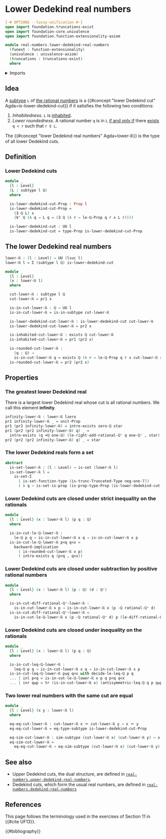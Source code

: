 # Lower Dedekind real numbers

```agda
{-# OPTIONS --lossy-unification #-}
open import foundation.truncations-exist
open import foundation-core.univalence
open import foundation.function-extensionality-axiom

module real-numbers.lower-dedekind-real-numbers
  (funext : function-extensionality)
  (univalence : univalence-axiom)
  (truncations : truncations-exist)
  where
```

<details><summary>Imports</summary>

```agda
open import elementary-number-theory.addition-rational-numbers funext univalence truncations
open import elementary-number-theory.difference-rational-numbers funext univalence truncations
open import elementary-number-theory.inequality-rational-numbers funext univalence truncations
open import elementary-number-theory.positive-rational-numbers funext univalence truncations
open import elementary-number-theory.rational-numbers funext univalence truncations
open import elementary-number-theory.strict-inequality-rational-numbers funext univalence truncations

open import foundation.conjunction funext univalence truncations
open import foundation.coproduct-types funext univalence truncations
open import foundation.dependent-pair-types
open import foundation.dependent-products-propositions funext
open import foundation.dependent-products-truncated-types funext
open import foundation.existential-quantification funext univalence truncations
open import foundation.function-types funext
open import foundation.identity-types funext
open import foundation.logical-equivalences funext
open import foundation.powersets funext univalence truncations
open import foundation.propositions funext univalence
open import foundation.sets funext univalence
open import foundation.subtypes funext univalence truncations
open import foundation.transport-along-identifications
open import foundation.truncated-types funext univalence
open import foundation.truncation-levels
open import foundation.unit-type
open import foundation.universal-quantification funext univalence truncations
open import foundation.universe-levels
```

</details>

## Idea

A [subtype](foundation-core.subtypes.md) `L` of
[the rational numbers](elementary-number-theory.rational-numbers.md) is a
{{#concept "lower Dedekind cut" Agda=is-lower-dedekind-cut}} if it satisfies the
following two conditions:

1. _Inhabitedness_. `L` is [inhabited](foundation.inhabited-subtypes.md).
2. _Lower roundedness_. A rational number `q` is in `L`
   [if and only if](foundation.logical-equivalences.md) there
   [exists](foundation.existential-quantification.md) `q < r` such that `r ∈ L`.

The {{#concept "lower Dedekind real numbers" Agda=lower-ℝ}} is the type of all
lower Dedekind cuts.

## Definition

### Lower Dedekind cuts

```agda
module _
  {l : Level}
  (L : subtype l ℚ)
  where

  is-lower-dedekind-cut-Prop : Prop l
  is-lower-dedekind-cut-Prop =
    (∃ ℚ L) ∧
    (∀' ℚ (λ q → L q ⇔ (∃ ℚ (λ r → le-ℚ-Prop q r ∧ L r))))

  is-lower-dedekind-cut : UU l
  is-lower-dedekind-cut = type-Prop is-lower-dedekind-cut-Prop
```

## The lower Dedekind real numbers

```agda
lower-ℝ : (l : Level) → UU (lsuc l)
lower-ℝ l = Σ (subtype l ℚ) is-lower-dedekind-cut

module _
  {l : Level}
  (x : lower-ℝ l)
  where

  cut-lower-ℝ : subtype l ℚ
  cut-lower-ℝ = pr1 x

  is-in-cut-lower-ℝ : ℚ → UU l
  is-in-cut-lower-ℝ = is-in-subtype cut-lower-ℝ

  is-lower-dedekind-cut-lower-ℝ : is-lower-dedekind-cut cut-lower-ℝ
  is-lower-dedekind-cut-lower-ℝ = pr2 x

  is-inhabited-cut-lower-ℝ : exists ℚ cut-lower-ℝ
  is-inhabited-cut-lower-ℝ = pr1 (pr2 x)

  is-rounded-cut-lower-ℝ :
    (q : ℚ) →
    is-in-cut-lower-ℝ q ↔ exists ℚ (λ r → le-ℚ-Prop q r ∧ cut-lower-ℝ r)
  is-rounded-cut-lower-ℝ = pr2 (pr2 x)
```

## Properties

### The greatest lower Dedekind real

There is a largest lower Dedekind real whose cut is all rational numbers. We
call this element **infinity**.

```agda
infinity-lower-ℝ : lower-ℝ lzero
pr1 infinity-lower-ℝ _ = unit-Prop
pr1 (pr2 infinity-lower-ℝ) = intro-exists zero-ℚ star
pr1 (pr2 (pr2 infinity-lower-ℝ) q) _ =
  intro-exists (q +ℚ one-ℚ) (le-right-add-rational-ℚ⁺ q one-ℚ⁺ , star)
pr2 (pr2 (pr2 infinity-lower-ℝ) q) _ = star
```

### The lower Dedekind reals form a set

```agda
abstract
  is-set-lower-ℝ : (l : Level) → is-set (lower-ℝ l)
  is-set-lower-ℝ l =
    is-set-Σ
      ( is-set-function-type (is-trunc-Truncated-Type neg-one-𝕋))
      ( λ q → is-set-is-prop (is-prop-type-Prop (is-lower-dedekind-cut-Prop q)))
```

### Lower Dedekind cuts are closed under strict inequality on the rationals

```agda
module _
  {l : Level} (x : lower-ℝ l) (p q : ℚ)
  where

  is-in-cut-le-ℚ-lower-ℝ :
    le-ℚ p q → is-in-cut-lower-ℝ x q → is-in-cut-lower-ℝ x p
  is-in-cut-le-ℚ-lower-ℝ p<q q<x =
    backward-implication
      ( is-rounded-cut-lower-ℝ x p)
      ( intro-exists q (p<q , q<x))
```

### Lower Dedekind cuts are closed under subtraction by positive rational numbers

```agda
module _
  {l : Level} (x : lower-ℝ l) (p : ℚ) (d : ℚ⁺)
  where

  is-in-cut-diff-rational-ℚ⁺-lower-ℝ :
    is-in-cut-lower-ℝ x p → is-in-cut-lower-ℝ x (p -ℚ rational-ℚ⁺ d)
  is-in-cut-diff-rational-ℚ⁺-lower-ℝ =
    is-in-cut-le-ℚ-lower-ℝ x (p -ℚ rational-ℚ⁺ d) p (le-diff-rational-ℚ⁺ p d)
```

### Lower Dedekind cuts are closed under inequality on the rationals

```agda
module _
  {l : Level} (x : lower-ℝ l) (p q : ℚ)
  where

  is-in-cut-leq-ℚ-lower-ℝ :
    leq-ℚ p q → is-in-cut-lower-ℝ x q → is-in-cut-lower-ℝ x p
  is-in-cut-leq-ℚ-lower-ℝ p≤q q<x with decide-le-leq-ℚ p q
  ... | inl p<q = is-in-cut-le-ℚ-lower-ℝ x p q p<q q<x
  ... | inr q≤p = tr (is-in-cut-lower-ℝ x) (antisymmetric-leq-ℚ q p q≤p p≤q) q<x
```

### Two lower real numbers with the same cut are equal

```agda
module _
  {l : Level} (x y : lower-ℝ l)
  where

  eq-eq-cut-lower-ℝ : cut-lower-ℝ x ＝ cut-lower-ℝ y → x ＝ y
  eq-eq-cut-lower-ℝ = eq-type-subtype is-lower-dedekind-cut-Prop

  eq-sim-cut-lower-ℝ : sim-subtype (cut-lower-ℝ x) (cut-lower-ℝ y) → x ＝ y
  eq-sim-cut-lower-ℝ =
    eq-eq-cut-lower-ℝ ∘ eq-sim-subtype (cut-lower-ℝ x) (cut-lower-ℝ y)
```

## See also

- Upper Dedekind cuts, the dual structure, are defined in
  [`real-numbers.upper-dedekind-real-numbers`](real-numbers.upper-dedekind-real-numbers.md).
- Dedekind cuts, which form the usual real numbers, are defined in
  [`real-numbers.dedekind-real-numbers`](real-numbers.dedekind-real-numbers.md)

## References

This page follows the terminology used in the exercises of Section 11 in
{{#cite UF13}}.

{{#bibliography}}
